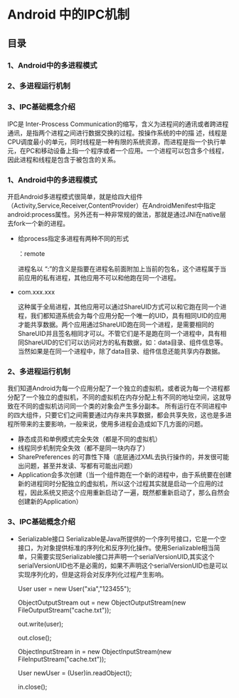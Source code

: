 # Android 中的IPC机制

## 目录

### 1、Android中的多进程模式

### 2、多进程运行机制

### 3、IPC基础概念介绍

IPC是 Inter-Proscess Communication的缩写，含义为进程间的通讯或者跨进程通讯，是指两个进程之间进行数据交换的过程。按操作系统的中的描
述，线程是CPU调度最小的单元，同时线程是一种有限的系统资源，而进程是指一个执行单元，在PC和移动设备上指一个程序或者一个应用。一个进程可以包含多个线程，因此进程和线程是包含于被包含的关系。

### 1、Android中的多进程模式

开启Android多进程模式很简单，就是给四大组件（Activity,Service,Receiver,ContentProvider）在AndroidMenifest中指定android:process属性。另外还有一种非常规的做法，那就是通过JNI在native层去fork一个新的进程。

- 给process指定多进程有两种不同的形式

     ：remote 

    进程名以 “:”的含义是指要在进程名前面附加上当前的包名，这个进程属于当前应用的私有进程，其他应用不可以和他跑在同一个进程。

- com.xxx.xxx 

    这种属于全局进程，其他应用可以通过ShareUID方式可以和它跑在同一个进程，我们都知道系统会为每个应用分配一个唯一的UID，具有相同UID的应用才能共享数据。两个应用通过ShareUID跑在同一个进程，是需要相同的ShareUID并且签名相同才可以。不管它们是不是跑在同一个进程中，具有相同ShareUID的它们可以访问对方的私有数据，如：data目录、组件信息等。当然如果是在同一个进程中，除了data目录、组件信息还能共享内存数据。

### 2、多进程运行机制

我们知道Android为每一个应用分配了一个独立的虚拟机，或者说为每一个进程都分配了一个独立的虚拟机，不同的虚拟机在内存分配上有不同的地址空间，这就导致在不同的虚拟机访问同一个类的对象会产生多分副本。
所有运行在不同进程中的四大组件，只要它们之间需要通过内存来共享数据，都会共享失败，这也是多进程所带来的主要影响，一般来说，使用多进程会造成如下几方面的问题。

- 静态成员和单例模式完全失效（都是不同的虚拟机）
- 线程同步机制完全失效（都不是同一块内存了）
- SharePreferences 的可靠性下降（底层通过XML去执行操作的，并发很可能出问题，甚至并发读、写都有可能出问题）
- Application会多次创建（当一个组件跑在一个新的进程中，由于系统要在创建新的进程同时分配独立的虚拟机，所以这个过程其实就是启动一个应用的过程，因此系统又把这个应用重新启动了一遍，既然都重新启动了，那么自然会创建新的Application）

### 3、IPC基础概念介绍

- Serializable接口 
Serializable是Java所提供的一个序列号接口，它是一个空接口，为对象提供标准的序列化和反序列化操作。使用Serializable相当简单，只需要实现Serializable接口并声明一个serialVersionUID,其实这个serialVersionUID也不是必需的，如果不声明这个serialVersionUID也是可以实现序列化的，但是这将会对反序列化过程产生影响。 

     User user = new User("xia","123455");

     ObjectOutputStream out = new ObjectOutputStream(new FileOutputStream("cache.txt"));

     out.write(user);

     out.close();

     ObjectInputStream in = new ObjectInputStream(new FileInputStream("cache.txt"));

     User newUser = (User)in.readObject();

     in.close(); 

 
